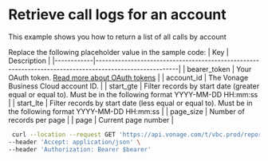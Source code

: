 # Retrieve call logs for an account
This example shows you how to return a list of all calls by account

Replace the following placeholder value in the sample code:
| Key        | Description                                                                                            |
|------------|--------------------------------------------------------------------------------------------------------|
| bearer_token | Your OAuth token. [Read more about OAuth tokens](https://developer.nexmo.com/vonage-business-cloud/vbc-apis/getting-started/authentication) |
| account_id | The Vonage Business Cloud account ID. |
| start_gte | Filter records by start date (greater equal or equal to). Must be in the following format YYYY-MM-DD HH:mm:ss | 
| start_lte | Filter records by start date (less equal or equal to).  Must be in the following format YYYY-MM-DD HH:mm:ss | 
| page_size | Number of records per page |
| page | Current page number |
``` bash
 curl --location --request GET 'https://api.vonage.com/t/vbc.prod/reports/v1/accounts/$account_id/call-logs?start:gte=$start_gte&start:lte=$start_lte&page_size=$page_size&page=$page' \
--header 'Accept: application/json' \
--header 'Authorization: Bearer $bearer'
```
